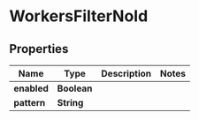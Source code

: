 

# WorkersFilterNoId


## Properties

| Name | Type | Description | Notes |
|------------ | ------------- | ------------- | -------------|
|**enabled** | **Boolean** |  |  |
|**pattern** | **String** |  |  |



